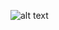 ![alt text](https://images.glints.com/unsafe/1024x0/glints-dashboard.s3.amazonaws.com/company-logo/91d5980204bb7c4e34db3acdb8baec40.png)